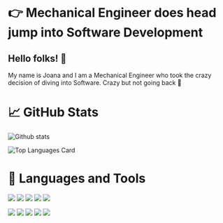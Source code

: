 # :point_right: Mechanical Engineer does head jump into Software Development

## Hello folks! 👋
My name is Joana and I am a Mechanical Engineer who took the crazy decision of diving into Software.
Crazy but not going back :muscle:

# :chart_with_upwards_trend: GitHub Stats
![Github stats](https://github-readme-stats.vercel.app/api?username=JoanaMota&theme=calm&show_icons=true&count_private=true)

![Top Languages Card](https://github-readme-stats.vercel.app/api/top-langs/?username=JoanaMota&layout=compact&theme=calm)

# :wrench: Languages and Tools
![](https://img.shields.io/badge/OS-Linux-informational?style=for-the-badge&logo=Linux&logoColor=black&color=orange)
![](https://img.shields.io/badge/Shell-Bash-informational?style=for-the-badge&logo=GNU-Bash&logoColor=black&color=orange)
![](https://img.shields.io/badge/Shell-Zsh-informational?style=for-the-badge&logo=GNU-Bash&logoColor=black&color=orange)
![](https://img.shields.io/badge/Editor-VSCode-informational?style=for-the-badge&logo=Visual-Studio-Code&logoColor=black&color=orange)
![](https://img.shields.io/badge/Framework-ROS-informational?style=for-the-badge&logo=ROS&logoColor=black&color=orange)

![](https://img.shields.io/badge/Language-C++-informational?style=for-the-badge&logo='C++'&logoColor=black&color=orange)
![](https://img.shields.io/badge/Language-C-informational?style=for-the-badge&logo=C&logoColor=black&color=orange)
![](https://img.shields.io/badge/Language-Python-informational?style=for-the-badge&logo=Python&logoColor=black&color=orange)
![](https://img.shields.io/badge/Language-JavaScript-informational?style=for-the-badge&logo=JavaScript&logoColor=black&color=orange)
![](https://img.shields.io/badge/Language-TypeSscript-informational?style=for-the-badge&logo=TypeScript&logoColor=black&color=orange)
